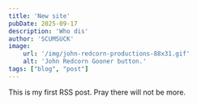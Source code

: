 ```yaml
---
title: 'New site'
pubDate: 2025-09-17
description: 'Who dis'
author: 'SCUMSUCK'
image:
    url: '/img/john-redcorn-productions-88x31.gif'
    alt: 'John Redcorn Gooner button.'
tags: ["blog", "post"]
---
```

This is my first RSS post.  Pray there will not be more.